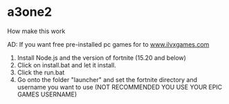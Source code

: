# a3one2
How make this work 

AD: If you want free pre-installed pc games for to www.ilvxgames.com

1. Install Node.js and the version of fortnite (15.20 and below)
2. Click on install.bat and let it install.
3. Click the run.bat
4. Go onto the folder "launcher" and set the fortnite directory and username you want to use (NOT RECOMMENDED YOU USE YOUR EPIC GAMES USERNAME)
